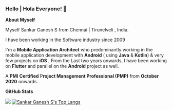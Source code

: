 ### Hello | Hola Everyone! 👋


**About Myself**

  Myself Sankar Ganesh S from Chennai | Tirunelveli , India.

  I have been working in the Software industry since 2009

  I'm a **Mobile Application Architect** who predominantly working in the mobile application development with **Android** ( using **Java** & **Kotlin**) & very few projects on **iOS** , From the Last two years onwards, I have been working on **Flutter** and parallel on the **Android** project as well.

  A **PMI** **Certified** P**roject Management Professional (PMP)** from **October** **2020** onwards.
  
  
  
  **GitHub Stats**
  
<img src="https://github-readme-stats.vercel.app/api?username=sankarganesh&show_icons=true"/>  [![Sankar Ganesh S's Top Langs](https://github-readme-stats.vercel.app/api/top-langs/?username=sankarganesh&layout=compact)](https://github.com/anuraghazra/github-readme-stats)


